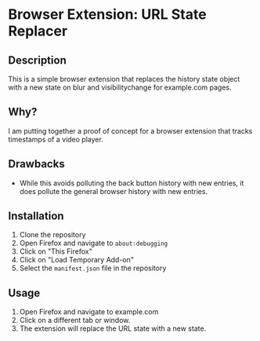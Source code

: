 # Browser Extension: URL State Replacer

## Description

This is a simple browser extension that replaces the history state
object with a new state on blur and visibilitychange for example.com
pages.

## Why?

I am putting together a proof of concept for a browser extension that tracks
timestamps of a video player.

## Drawbacks

- While this avoids polluting the back button history with new entries,
  it does pollute the general browser history with new entries.

## Installation

1. Clone the repository
2. Open Firefox and navigate to `about:debugging`
3. Click on "This Firefox"
4. Click on "Load Temporary Add-on"
5. Select the `manifest.json` file in the repository

## Usage

1. Open Firefox and navigate to example.com
2. Click on a different tab or window.
3. The extension will replace the URL state with a new state.